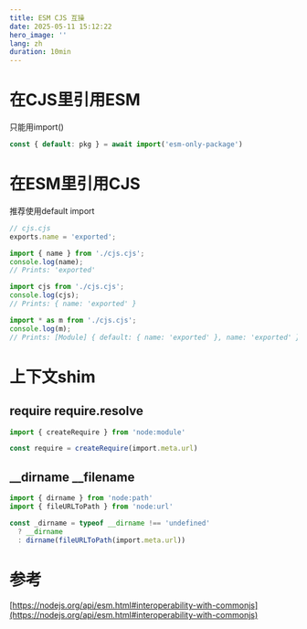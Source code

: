 ```yaml
---
title: ESM CJS 互操
date: 2025-05-11 15:12:22
hero_image: ''
lang: zh
duration: 10min
---
```


# 在CJS里引用ESM
只能用import()

```typescript
const { default: pkg } = await import('esm-only-package')
```

# 在ESM里引用CJS
推荐使用default import 

```typescript
// cjs.cjs
exports.name = 'exported';
```

```typescript
import { name } from './cjs.cjs';
console.log(name);
// Prints: 'exported'

import cjs from './cjs.cjs';
console.log(cjs);
// Prints: { name: 'exported' }

import * as m from './cjs.cjs';
console.log(m);
// Prints: [Module] { default: { name: 'exported' }, name: 'exported' }
```

# 上下文shim
## require require.resolve
```typescript
import { createRequire } from 'node:module'

const require = createRequire(import.meta.url)


```

## __dirname __filename
```typescript
import { dirname } from 'node:path'
import { fileURLToPath } from 'node:url'

const _dirname = typeof __dirname !== 'undefined'
  ? __dirname
  : dirname(fileURLToPath(import.meta.url))
```

# 参考
[https://nodejs.org/api/esm.html#interoperability-with-commonjs](https://nodejs.org/api/esm.html#interoperability-with-commonjs)

